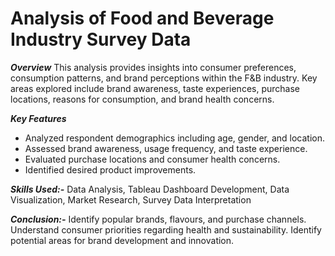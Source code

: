 # Analysis of Food and Beverage Industry Survey Data

***Overview***
This analysis provides insights into consumer preferences, consumption patterns, and brand perceptions within the F&B industry. Key areas explored include brand awareness, taste experiences, purchase locations, reasons for consumption, and brand health concerns.

***Key Features***
* Analyzed respondent demographics including age, gender, and location.
* Assessed brand awareness, usage frequency, and taste experience.
* Evaluated purchase locations and consumer health concerns.
* Identified desired product improvements.

***Skills Used:-*** Data Analysis, Tableau Dashboard Development, Data Visualization, Market Research, Survey Data Interpretation

***Conclusion:-*** Identify popular brands, flavours, and purchase channels. Understand consumer priorities regarding health and sustainability. Identify potential areas for brand development and innovation.
